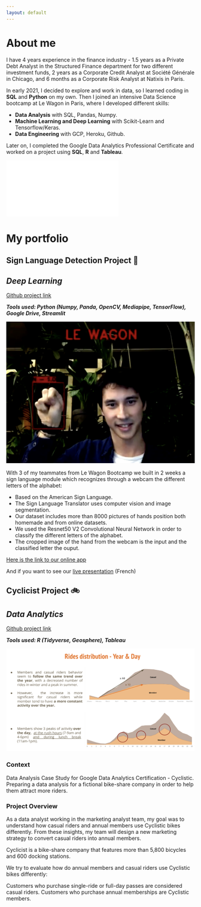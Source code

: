 ```yaml
---
layout: default
---
```


# About me

I have 4 years experience in the finance industry - 1.5 years as a Private Debt Analyst in the Structured Finance department for two different investment funds, 2 years as a Corporate Credit Analyst at Société Générale in Chicago, and 6 months as a Corporate Risk Analyst at Natixis in Paris.

In early 2021, I decided to explore and work in data, so I learned coding in **SQL** and **Python** on my own. Then I joined an intensive Data Science bootcamp at Le Wagon in Paris, where I developed different skills:
- **Data Analysis** with SQL, Pandas, Numpy.
- **Machine Learning and Deep Learning** with Scikit-Learn and Tensorflow/Keras.
- **Data Engineering** with GCP, Heroku, Github.

Later on, I completed the Google Data Analytics Professional Certificate and worked on a project using **SQL**, **R** and **Tableau**.

![My resume here](/assets/img/Guillaume_Lauret_Resume.pdf "some discription")

# My portfolio

## Sign Language Detection Project 🖖
## _Deep Learning_
[Github project link](https://github.com/glauret/Sign_language_detection)

**_Tools used: Python (Numpy, Panda, OpenCV, Mediapipe, TensorFlow), Google Drive, Streamlit_**

<img src="assets/img/Image_2.png?raw=true"/>

With 3 of my teammates from Le Wagon Bootcamp we built in 2 weeks a sign language module which recognizes through a webcam the different letters of the alphabet:
- Based on the American Sign Language.
- The Sign Language Translator uses computer vision and image segmentation.
- Our dataset includes more than 8000 pictures of hands position both homemade and from online datasets.
- We used the Resnet50 V2 Convolutional Neural Network in order to classify the different letters of the alphabet.
- The  cropped image of the hand from the webcam is the input and the classified letter the ouput.

[Here is the link to our online app](https://share.streamlit.io/glauret/sld)

And if you want to see our [live presentation](https://www.youtube.com/embed/iL4D2hWe05o?start=2905&end=3432) (French)

## Cyclicist Project 🚲
## _Data Analytics_
[Github project link](https://github.com/glauret/project_cyclistic)

**_Tools used: R (Tidyverse, Geosphere), Tableau_**

<img src="assets/img/project_cyclicist.png?raw=true"/>

### Context
Data Analysis Case Study for Google Data Analytics Certification - Cyclistic. Preparing a data analysis for a fictional bike-share company in order to help them attract more riders.

### Project Overview
As a data analyst working in the marketing analyst team, my goal was to understand how casual riders and annual members use Cyclistic bikes differently. From these insights, my team will design a new marketing strategy to convert casual riders into annual members.

Cyclicist is a bike-share company that features more than 5,800 bicycles and 600 docking stations.

We try to evaluate how do annual members and casual riders use Cyclistic bikes differently:

Customers who purchase single-ride or full-day passes are considered casual riders.
Customers who purchase annual memberships are Cyclistic members.
